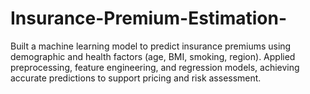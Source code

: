 # Insurance-Premium-Estimation-
Built a machine learning model to predict insurance premiums using demographic and health factors (age, BMI, smoking, region). Applied preprocessing, feature engineering, and regression models, achieving accurate predictions to support pricing and risk assessment.  

